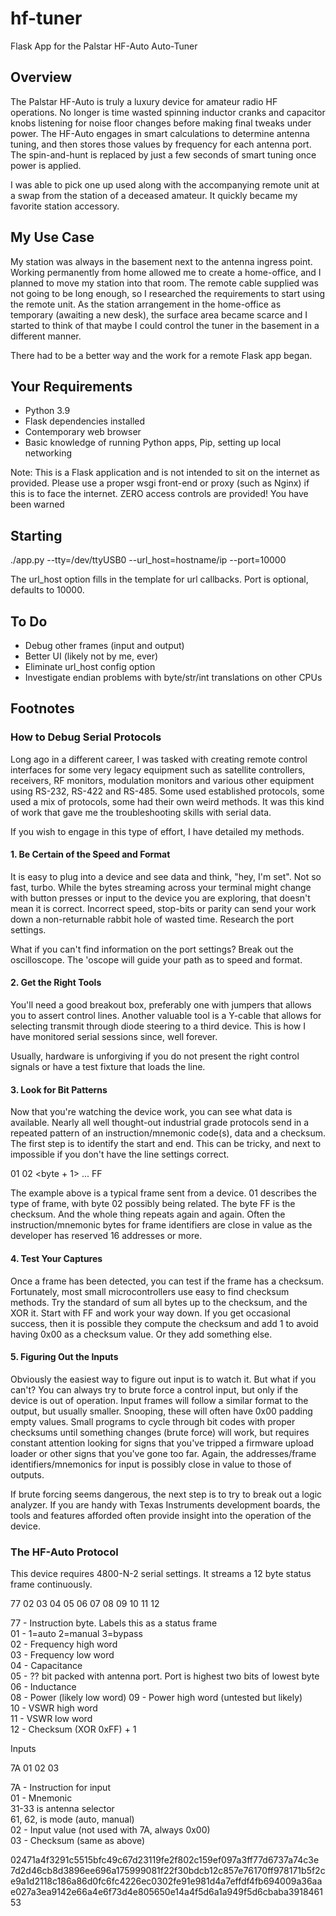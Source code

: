 # hf-tuner
Flask App for the Palstar HF-Auto Auto-Tuner

## Overview

The Palstar HF-Auto is truly a luxury device for amateur radio HF operations.  No longer is time wasted spinning inductor cranks and capacitor knobs listening for noise floor changes before making final tweaks under power.  The HF-Auto engages in smart calculations to determine antenna tuning, and then stores those values by frequency for each antenna port.  The spin-and-hunt is replaced by just a few seconds of smart tuning once power is applied.

I was able to pick one up used along with the accompanying remote unit at a swap from the station of a deceased amateur.  It quickly became my favorite station accessory.

## My Use Case

My station was always in the basement next to the antenna ingress point.  Working permanently from home allowed me to create a home-office, and I planned to move my station into that room.  The remote cable supplied was not going to be long enough, so I researched the requirements to start using the remote unit.  As the station arrangement in the home-office as temporary (awaiting a new desk), the surface area became scarce and I started to think of that maybe I could
control the tuner in the basement in a different manner.

There had to be a better way and the work for a remote Flask app began.

## Your Requirements

* Python 3.9
* Flask dependencies installed
* Contemporary web browser 
* Basic knowledge of running Python apps, Pip, setting up local networking

Note:  This is a Flask application and is not intended to sit on the internet as provided.  Please use a proper wsgi front-end or proxy (such as Nginx) if this is to face the internet.  ZERO access controls are provided!  You have been warned


## Starting

./app.py --tty=/dev/ttyUSB0 --url_host=hostname/ip --port=10000

The url_host option fills in the template for url callbacks.
Port is optional, defaults to 10000.


## To Do

* Debug other frames (input and output)
* Better UI (likely not by me, ever)
* Eliminate url_host config option
* Investigate endian problems with byte/str/int translations on other CPUs

## Footnotes

### How to Debug Serial Protocols

Long ago in a different career, I was tasked with creating remote control interfaces for some very legacy equipment
such as satellite controllers, receivers, RF monitors, modulation monitors and various other equipment using RS-232, RS-422 and RS-485.  Some used established protocols, some used a mix of protocols, some had their own weird methods.  It was this kind of work that gave me the troubleshooting skills with serial data.

If you wish to engage in this type of effort, I have detailed my methods.

#### 1.  Be Certain of the Speed and Format

It is easy to plug into a device and see data and think, "hey, I'm set".  Not so fast, turbo.  While the bytes streaming across your terminal might change with button presses or input to the device you are exploring, that doesn't mean it is correct.  Incorrect speed, stop-bits or parity can send your work down a non-returnable rabbit hole of wasted time.  Research the port settings.

What if you can't find information on the port settings?  Break out the oscilloscope.  The 'oscope will guide your path as to speed and format.

#### 2.  Get the Right Tools

You'll need a good breakout box, preferably one with jumpers that allows you to assert control lines.  Another valuable tool is a Y-cable that allows for selecting transmit through diode steering to a third device.  This is how I have monitored serial sessions since, well forever.  

Usually, hardware is unforgiving if you do not present the right control signals or have a test fixture that loads the line.

#### 3.  Look for Bit Patterns

Now that you're watching the device work, you can see what data is available.  Nearly all well thought-out industrial grade protocols send in a repeated pattern of an instruction/mnemonic code(s), data and a checksum.  The first step is to identify the start and end.  This can be tricky, and next to impossible if you don't have the line settings correct.  

01 02 <byte + 1> ... <byte N-1> FF 

The example above is a typical frame sent from a device.  01 describes the type of frame, with byte 02 possibly being related.
The byte FF is the checksum.  And the whole thing repeats again and again.  Often the instruction/mnemonic bytes for frame identifiers are close in value as the developer has reserved 16 addresses or more.

#### 4.  Test Your Captures

Once a frame has been detected, you can test if the frame has a checksum.  Fortunately, most small microcontrollers use easy to find checksum methods.  Try the standard of sum all bytes up to the checksum, and the XOR it.  Start with FF and work your way down.  If you get occasional success, then it is possible they compute the checksum and add 1 to  avoid having 0x00 as a checksum value.  Or they add something else.

#### 5.  Figuring Out the Inputs

Obviously the easiest way to figure out input is to watch it.  But what if you can't?  You can always try to brute force a control input, but only if the device is out of operation.  Input frames will follow a similar format to the output, but usually smaller.  Snooping, these will often have 0x00 padding empty values.  Small programs to cycle through bit codes with proper checksums until something changes (brute force) will work, but requires constant attention looking for signs that you've tripped a firmware upload loader or other signs that you've gone too far.  Again, the addresses/frame identifiers/mnemonics for input is possibly close in value to those of outputs.

If brute forcing seems dangerous, the next step is to try to break out a logic analyzer.  If you are handy with Texas Instruments development boards, the tools and features afforded often provide insight into the operation of the device.

### The HF-Auto Protocol

This device requires 4800-N-2 serial settings.  It streams a 12 byte status frame continuously.

77 02 03 04 05 06 07 08 09 10 11 12

77 - Instruction byte.  Labels this as a status frame  
01 - 1=auto 2=manual 3=bypass  
02 - Frequency high word  
03 - Frequency low word  
04 - Capacitance  
05 - ?? bit packed with antenna port. Port is highest two bits of lowest byte  
06 - Inductance  
08 - Power (likely low word)
09 - Power high word (untested but likely)  
10 - VSWR high word  
11 - VSWR low word  
12 - Checksum (XOR 0xFF) + 1  


Inputs

7A 01 02 03

7A - Instruction for input  
01 - Mnemonic   
         31-33 is antenna selector  
         61, 62, is mode (auto, manual)  
02 - Input value (not used with 7A, always 0x00)  
03 - Checksum (same as above)  







02471a4f3291c5515bfc49c67d23119fe2f802c159ef097a3ff77d6737a74c3e
7d2d46cb8d3896ee696a175999081f22f30bdcb12c857e76170ff978171b5f2c
e9a1d2118c186a86d0fc6fc4226ec0302fe91e981d4a7effdf4fb694009a36aa
e027a3ea9142e66a4e6f73d4e805650e14a4f5d6a1a949f5d6cbaba391846153



